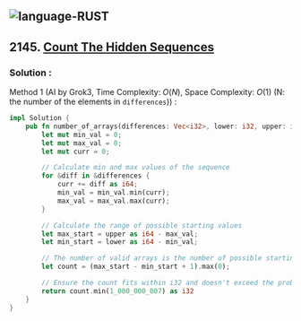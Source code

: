![language-RUST](https://img.shields.io/badge/RUST-8d4004?style=for-the-badge&logo=RUST)
---

## 2145. [Count The Hidden Sequences](https://leetcode.com/problems/count-the-hidden-sequences)

### Solution :

Method 1 (AI by Grok3, Time Complexity: $O(N)$, Space Complexity: $O(1)$ (N: the number of the elements in `differences`)) :
```rust
impl Solution {
    pub fn number_of_arrays(differences: Vec<i32>, lower: i32, upper: i32) -> i32 {
        let mut min_val = 0;
        let mut max_val = 0;
        let mut curr = 0;

        // Calculate min and max values of the sequence
        for &diff in &differences {
            curr += diff as i64;
            min_val = min_val.min(curr);
            max_val = max_val.max(curr);
        }

        // Calculate the range of possible starting values
        let max_start = upper as i64 - max_val;
        let min_start = lower as i64 - min_val;

        // The number of valid arrays is the number of possible starting values
        let count = (max_start - min_start + 1).max(0);

        // Ensure the count fits within i32 and doesn't exceed the problem's constraints
        return count.min(1_000_000_007) as i32
    }
}
```
